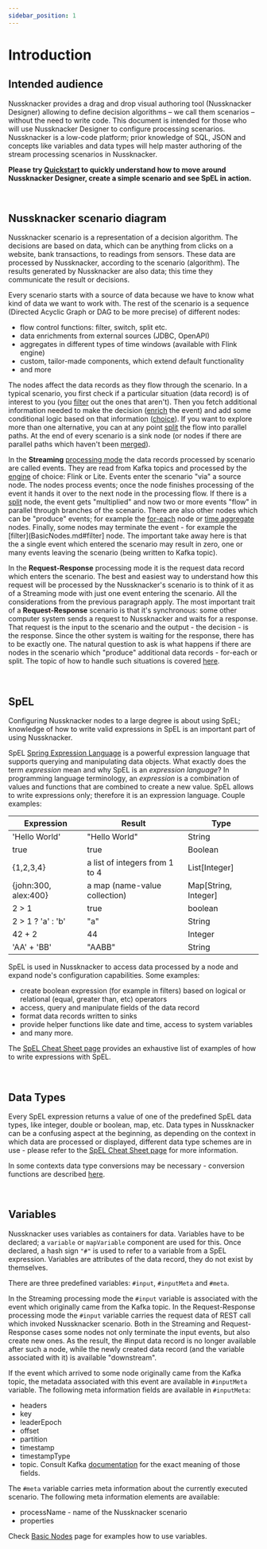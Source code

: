```yaml
---
sidebar_position: 1
---
```


# Introduction

## Intended audience

Nussknacker provides a drag and drop visual authoring tool (Nussknacker Designer) allowing to define decision algorithms – we call them scenarios – without the need to write code. This document is intended for those who will use Nussknacker Designer to configure processing scenarios. Nussknacker is a low-code platform; prior knowledge of SQL, JSON and concepts like variables and data types will help master authoring of the stream processing scenarios in Nussknacker. 

**Please try [Quickstart](/quickstart/demo) to quickly understand how to move around Nussknacker Designer, create a simple scenario and see SpEL in action.**

&nbsp;
## Nussknacker scenario diagram

Nussknacker scenario is a representation of a decision algorithm. The decisions are based on data, which can be anything from clicks on a website, bank transactions, to readings from sensors. These data are processed by Nussknacker, according to the scenario (algorithm). The results generated by Nussknacker are also data; this time they communicate the result or decisions.

Every scenario starts with a source of data because we have to know what kind of data we want to work with. The rest of the scenario is a sequence (Directed Acyclic Graph or DAG to be more precise) of different nodes:
- flow control functions: filter, switch, split etc.
- data enrichments from external sources (JDBC, OpenAPI)
- aggregates in different types of time windows (available with Flink engine)
- custom, tailor-made components, which extend default functionality
- and more

The nodes affect the data records as they flow through the scenario. In a typical scenario, you first check if a particular situation (data record) is of interest to you (you [filter](./BasicNodes.md#filter) out the ones that aren't). Then you fetch additional information needed to make the decision ([enrich](./Enrichers.md) the event) and add some conditional logic based on that information ([choice](./BasicNodes.md#choice)). If you want to explore more than one alternative, you can at any point [split](./BasicNodes.md#split) the flow into parallel paths. At the end of every scenario is a sink node (or nodes if there are parallel paths which haven't been [merged](./BasicNodes.md#union)). 

In the **Streaming** [processing mode](/about/ProcessingModes) the data records processed by scenario are called events. They are read from Kafka topics and processed by the [engine](/about/engines/) of choice: Flink or Lite. Events enter the scenario "via" a source node. The nodes process events; once the node finishes processing of the event it hands it over to the next node in the processing flow. If there is a [split](./BasicNodes.md#split) node, the event gets "multiplied" and now two or more events "flow" in parallel through branches of the scenario.  There are also other nodes which can be "produce" events; for example the [for-each](./BasicNodes.md#foreach) node or [time aggregate](AggregatesInTimeWindows.md) nodes. Finally, some nodes may terminate the event - for example the [filter](BasicNodes.md#filter] node. The important take away here is that the a single event which entered the scenario may result in zero, one or many events leaving the scenario (being written to Kafka topic).

In the **Request-Response** processing mode it is the request data record which enters the scenario. The best and easiest way to understand how this request will be processed by the Nussknacker's scenario is to think of it as of a Streaming mode with just one event entering the scenario. All the considerations from the previous paragraph apply. The most important trait of a **Request-Response** scenario is that it's synchronous: some other computer system sends a request to Nussknacker and waits for a response. That request is the input to the scenario and the output - the decision - is the response. Since the other system is waiting for the response, there has to be exactly one. The natural question to ask is what happens if there are nodes in the scenario which "produce" additional data records - for-each or split. The topic of how to handle such situations is covered  [here](RRDataSourcesAndSinks.md#scenario-response-in-scenarios-with-split-and-for-each-nodes). 

&nbsp;
## SpEL

Configuring Nussknacker nodes to a large degree is about using SpEL; knowledge of how to write valid expressions in SpEL is an important part of using Nussknacker.

SpEL [Spring Expression Language](https://docs.spring.io/spring-framework/docs/3.2.x/spring-framework-reference/html/expressions.html) is a powerful expression language that supports querying and manipulating data objects. What exactly does the term _expression_ mean and why SpEL is an _expression language_? In programming language terminology, an _expression_ is a combination of values and functions that are combined to create a new value. SpEL allows to write expressions only; therefore it is an expression language. Couple examples:

| Expression           | Result                         | Type                 |
| ------------         | --------                       | --------             |
| 'Hello World'        | "Hello World"                  | String               |
| true                 | true                           | Boolean              |
| {1,2,3,4}            | a list of integers from 1 to 4 | List[Integer]        |
| {john:300, alex:400} | a map (name-value collection)  | Map[String, Integer] |
| 2 > 1                | true                           | boolean              |
| 2 > 1 ? 'a' : 'b'    | "a"                            | String               |
| 42 + 2               | 44                             | Integer              |
| 'AA' + 'BB'          | "AABB"                         | String               |

SpEL is used in Nussknacker to access data processed by a node and expand node's configuration capabilities. Some examples:


* create boolean expression (for example in filters) based on logical or relational (equal, greater than, etc) operators
* access, query and manipulate fields of the data record
* format data records written to sinks
* provide helper functions like date and time, access to system variables
* and many more.

The [SpEL Cheat Sheet page](Spel)  provides an exhaustive list of examples of how to write expressions with SpEL.

&nbsp;
## Data Types

Every SpEL expression returns a value of one of the predefined SpEL data types, like integer, double or boolean, map, etc. Data types in Nussknacker can be a confusing aspect at the beginning, as depending on the context in which data are processed or displayed, different data type schemes are in use - please refer to the [SpEL Cheat Sheet page](Spel#data-types-and-structures) for more information. 

In some contexts data type conversions may be necessary - conversion functions are described [here](Spel#type-conversions).

&nbsp;
## Variables

Nussknacker uses variables as containers for data. Variables have to be declared; a `variable` or `mapVariable` component are used for this. Once declared, a hash sign `"#"` is used to refer to a variable from a SpEL expression. Variables are attributes of the data record, they do not exist by themselves. 

There are three predefined variables: `#input`, `#inputMeta` and `#meta`. 

In the Streaming processing mode the `#input` variable is associated with the event which originally came from the Kafka topic. In the Request-Response processing mode the `#input` variable carries the request data of REST call which invoked Nussknacker scenario. Both in the Streaming and Request-Response cases some nodes not only terminate the input events, but also create new ones. As the result, the #input data record is no longer available after such a node, while the newly created data record (and the variable associated with it) is available "downstream". 


If the event which arrived to some node originally came from the Kafka topic, the metadata associated with this event are available in `#inputMeta` variable. The following meta information fields are available in `#inputMeta`:
* headers 
* key
* leaderEpoch
* offset
* partition
* timestamp 
* timestampType 
* topic. 
Consult Kafka [documentation](https://kafka.apache.org/33/javadoc/org/apache/kafka/clients/consumer/ConsumerRecord.html) for the exact meaning of those fields. 


The `#meta` variable carries meta information about the currently executed scenario. The following meta information elements are available:

* processName - name of the Nussknacker scenario
* properties  

Check [Basic Nodes](BasicNodes#variable) page for examples how to use variables. 

&nbsp;
